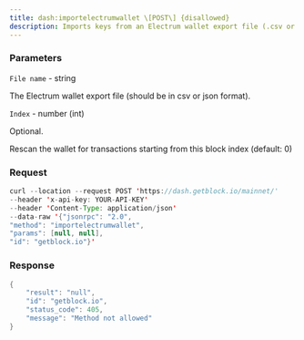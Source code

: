 ```yaml
---
title: dash:importelectrumwallet \[POST\] {disallowed}
description: Imports keys from an Electrum wallet export file (.csv or .json)
---
```


### Parameters


`File name` - string

The Electrum wallet export file (should be in csv or json format).

`Index` - number (int)

Optional.

Rescan the wallet for transactions starting from this block index
(default: 0)

### Request

``` java
curl --location --request POST 'https://dash.getblock.io/mainnet/' 
--header 'x-api-key: YOUR-API-KEY' 
--header 'Content-Type: application/json' 
--data-raw '{"jsonrpc": "2.0",
"method": "importelectrumwallet",
"params": [null, null],
"id": "getblock.io"}'
```

###  Response

``` java
{
    "result": "null",
    "id": "getblock.io",
    "status_code": 405,
    "message": "Method not allowed"
}
```

